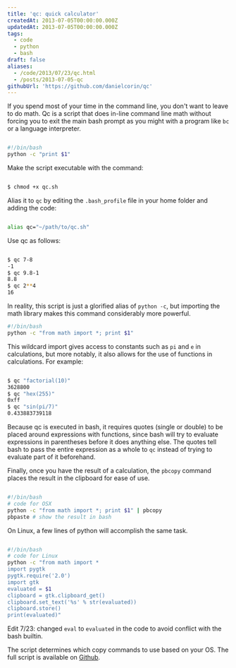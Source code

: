 ```yaml
---
title: 'qc: quick calculator'
createdAt: 2013-07-05T00:00:00.000Z
updatedAt: 2013-07-05T00:00:00.000Z
tags:
  - code
  - python
  - bash
draft: false
aliases:
  - /code/2013/07/23/qc.html
  - /posts/2013-07-05-qc
githubUrl: 'https://github.com/danielcorin/qc'
---
```


If you spend most of your time in the command line, you don't want to leave to do math. Qc is a script that does in-line command line math without forcing you to exit the main bash prompt as you might with a program like `bc` or a language interpreter.

```sh

#!/bin/bash
python -c "print $1"

```

Make the script executable with the command:

```sh

$ chmod +x qc.sh

```

Alias it to `qc` by editing the `.bash_profile` file in your home folder and adding the code:

```sh

alias qc="~/path/to/qc.sh"

```

Use qc as follows:

```sh

$ qc 7-8
-1
$ qc 9.8-1
8.8
$ qc 2**4
16

```

In reality, this script is just a glorified alias of `python -c`, but importing the math library makes this command considerably more powerful.

```sh
#!/bin/bash
python -c "from math import *; print $1"
```

This wildcard import gives access to constants such as `pi` and `e` in calculations, but more notably, it also allows for the use of functions in calculations. For example:

```sh

$ qc "factorial(10)"
3628800
$ qc "hex(255)"
0xff
$ qc "sin(pi/7)"
0.433883739118

```

Because qc is executed in bash, it requires quotes (single or double) to be placed around expressions with functions, since bash will try to evaluate expressions in parentheses before it does anything else. The quotes tell bash to pass the entire expression as a whole to `qc` instead of trying to evaluate part of it beforehand.

Finally, once you have the result of a calculation, the `pbcopy` command places the result in the clipboard for ease of use.

```sh

#!/bin/bash
# code for OSX
python -c "from math import *; print $1" | pbcopy
pbpaste # show the result in bash

```

On Linux, a few lines of python will accomplish the same task.

```sh

#!/bin/bash
# code for Linux
python -c "from math import *
import pygtk
pygtk.require('2.0')
import gtk
evaluated = $1
clipboard = gtk.clipboard_get()
clipboard.set_text('%s' % str(evaluated))
clipboard.store()
print(evaluated)"

```

Edit 7/23: changed `eval` to `evaluated` in the code to avoid conflict with the bash builtin.

The script determines which copy commands to use based on your OS. The full script is available on [Github](https://github.com/danielcorin/qc).
